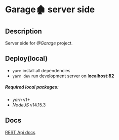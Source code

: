 # Garage🏚 server side

## Description

Server side for *@Garage* project.

## Deploy(local)

  * `yarn` install all dependencies
  * `yarn dev` run development server on **localhost:82**

  ##### Required local packages:

  * *yarn* v1+
  * *NodeJS* v14.15.3

## Docs
[REST Api docs](https://docs.fedorenka.online/?urls.primaryName=Garage).    
